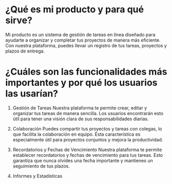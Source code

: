 # ¿Qué es mi producto y para qué sirve?

Mi producto es un sistema de gestión de tareas en línea diseñado para ayudarte a organizar y completar tus proyectos de manera más eficiente. Con nuestra plataforma, puedes llevar un registro de tus tareas, proyectos y plazos de entrega.

# ¿Cuáles son las funcionalidades más importantes y por qué los usuarios las usarían?

1. Gestión de Tareas
Nuestra plataforma te permite crear, editar y organizar tus tareas de manera sencilla. Los usuarios encontrarán esto útil para tener una visión clara de sus responsabilidades diarias.

2. Colaboración
Puedes compartir tus proyectos y tareas con colegas, lo que facilita la colaboración en equipo. Esta característica es especialmente útil para proyectos conjuntos y mejora la productividad.

3. Recordatorios y Fechas de Vencimiento
Nuestra plataforma te permite establecer recordatorios y fechas de vencimiento para tus tareas. Esto garantiza que nunca olvides una fecha importante y mantienes un seguimiento de tus plazos.

4. Informes y Estadísticas
